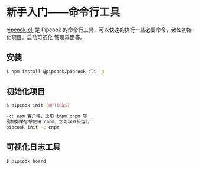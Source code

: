 # 新手入门——命令行工具

[pipcook-cli][] 是 Pipcook 的命令行工具，可以快速的执行一些必要命令，诸如初始化项目，启动可视化
管理界面等。

## 安装

```sh
$ npm install @pipcook/pipcook-cli -g
```

## 初始化项目

```sh
$ pipcook init [OPTIONS]

-c: npm 客户端，比如 tnpm cnpm 等
例如如果您想使用 cnpm，您可以直接运行：
pipcook init -c cnpm
```

## 可视化日志工具

```sh
$ pipcook board
```

[pipcook-cli]: https://github.com/alibaba/pipcook/tree/master/packages/pipcook-cli